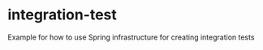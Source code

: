 integration-test
================

Example for how to use Spring infrastructure for creating integration tests